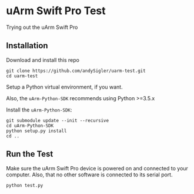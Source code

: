 # uArm Swift Pro Test

Trying out the uArm Swift Pro

## Installation

Download and install this repo
```
git clone https://github.com/andySigler/uarm-test.git
cd uarm-test
```

Setup a Python virtual environment, if you want.

Also, the `uArm-Python-SDK` recommends using Python >=3.5.x

Install the `uArm-Python-SDK`:
```
git submodule update --init --recursive
cd uArm-Python-SDK
python setup.py install
cd ..
```

## Run the Test

Make sure the uArm Swift Pro device is powered on and connected to your computer. Also, that no other software is connected to its serial port.

```
python test.py
```
